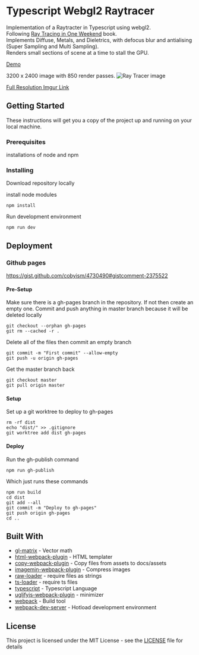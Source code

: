 # Typescript Webgl2 Raytracer

Implementation of a Raytracter in Typescript using webgl2.  
Following [Ray Tracing in One Weekend](http://in1weekend.blogspot.com/2016/01/ray-tracing-in-one-weekend.html) book.  
Implements Diffuse, Metals, and Dieletrics, with defocus blur and antialising (Super Sampling and Multi Sampling).  
Renders small sections of scene at a time to stall the GPU.

[Demo](http://iwanttoeatyo.github.io/ts-raytracer/index.html)

3200 x 2400 image with 850 render passes.
<img src="https://i.imgur.com/uVZMcem.jpg" alt="Ray Tracer image">
 
[Full Resolution Imgur Link](https://i.imgur.com/uVZMcem.jpg)



## Getting Started

These instructions will get you a copy of the project up and running on your local machine.

### Prerequisites

installations of node and npm

### Installing

Download repository locally

install node modules

```
npm install
```

Run development environment

```
npm run dev
```

## Deployment

### Github pages
 
https://gist.github.com/cobyism/4730490#gistcomment-2375522

#### Pre-Setup
Make sure there is a gh-pages branch in the repository. If not then create an empty one.
Commit and push anything in master branch because it will be deleted locally

```
git checkout --orphan gh-pages
git rm --cached -r .
```
Delete all of the files then commit an empty branch
```
git commit -m "First commit" --allow-empty
git push -u origin gh-pages
```
Get the master branch back
```
git checkout master
git pull origin master
```

#### Setup

Set up a git worktree to deploy to gh-pages

```
rm -rf dist
echo "dist/" >> .gitignore
git worktree add dist gh-pages
```

#### Deploy

Run the gh-publish command

```
npm run gh-publish
```

Which just runs these commands

```
npm run build
cd dist
git add --all
git commit -m "Deploy to gh-pages"
git push origin gh-pages
cd ..
```

## Built With

* [gl-matrix](http://glmatrix.net/) - Vector math
* [html-webpack-plugin](https://www.npmjs.com/package/html-webpack-plugin) - HTML templater
* [copy-webpack-plugin](https://www.npmjs.com/package/copy-webpack-plugin) - Copy files from assets to docs/assets
* [imagemin-webpack-plugin](https://www.npmjs.com/package/imagemin-webpack-plugin) - Compress images
* [raw-loader](https://www.npmjs.com/package/raw-loader) - require files as strings
* [ts-loader](https://www.npmjs.com/package/ts-loader) - require ts files
* [typescript](https://www.typescriptlang.org/) - Typescript Language
* [uglifyjs-webpack-plugin](https://www.npmjs.com/package/uglifyjs-webpack-plugin) - minimizer
* [webpack](https://webpack.js.org/) - Build tool
* [webpack-dev-server](https://www.npmjs.com/package/webpack-dev-server) - Hotload development environment


## License

This project is licensed under the MIT License - see the [LICENSE](LICENSE) file for details

